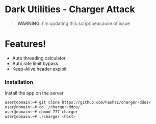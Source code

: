 # Dark Utilities - Charger Attack

> **WARNING**: I'm updating this script beacause of issue

# Features!

  - Auto threading calculator
  - Auto rate limit bypass
  - Keep-Alive header exploit

### Installation
Install the app on the server
```sh
user@domain:~# git clone https://github.com/hashzz/charger-ddos/
user@domain:~# cd ./charger-ddos/
user@domain:~# chmod 777 charger
user@domain:~# ./charger <host>
```
